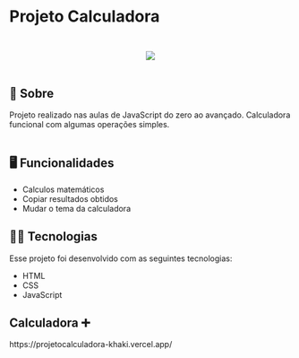 <h1 alinhar="Centro">
  <p>Projeto Calculadora</p>
</h1>

<br>

<div align="center">
<img src ="https://github.com/HebertDoPrado/Projeto-Calculadora/assets/149273168/8e6edc2a-505f-4c6d-b719-25541cc4b707.png">
</div>
<br>

<h2>🚨 Sobre</h2>
Projeto realizado nas aulas de JavaScript do zero ao avançado. Calculadora funcional com algumas operações simples.
<br><br>

<h2>🖥️ Funcionalidades</h2>

- Calculos matemáticos
- Copiar resultados obtidos
- Mudar o tema da calculadora
  <br>

<h2>🚀🔥 Tecnologias</h2>

Esse projeto foi desenvolvido com as seguintes tecnologias:

- HTML
- CSS
- JavaScript

<h2>Calculadora ➕</h2>
https://projetocalculadora-khaki.vercel.app/
